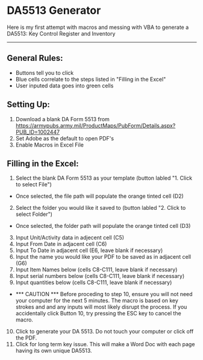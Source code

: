 # DA5513 Generator
Here is my first attempt with macros and messing with VBA to generate a DA5513: Key Control Register and Inventory

---

## General Rules:
- Buttons tell you to click
- Blue cells correlate to the steps listed in "Filling in the Excel"
- User inputed data goes into green cells

## Setting Up:
1. Download a blank DA Form 5513 from https://armypubs.army.mil/ProductMaps/PubForm/Details.aspx?PUB_ID=1002447
2. Set Adobe as the default to open PDF's
3. Enable Macros in Excel File

## Filling in the Excel:
1. Select the blank DA Form 5513 as your template (button labled "1. Click to select File")
  * Once selected, the file path will populate the orange tinted cell (D2)
2. Select the folder you would like it saved to (button labled "2. Click to select Folder")
  * Once selected, the folder path will populate the orange tinted cell (D3)
3. Input Unit/Activity data in adjecent cell (C5)
4. Input From Date in adjacent cell (C6)
5. Input To Date in adjacent cell (E6, leave blank if necessary)
6. Input the name you would like your PDF to be saved as in adjacent cell (G6)
7. Input Item Names below (cells C8-C111, leave blank if necessary)
8. Input serial numbers below (cells C8-C111, leave blank if necessary)
9. Input quantities below (cells C8-C111, leave blank if necessary)
* *** CAUTION *** Before proceding to step 10, ensure you will not need your computer for the next 5 minutes. The macro is based on key strokes and
  and any inputs will most likely disrupt the process. If you accidentally click Button 10, try pressing the ESC key to cancel the macro. 
10. Click to generate your DA 5513. Do not touch your computer or click off the PDF.
11. Click for long term key issue. This will make a Word Doc with each page having its own unique DA5513. 
